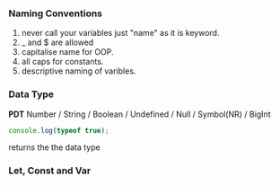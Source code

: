 ### Naming Conventions

1. never call your variables just "name" as it is keyword.
2. \_ and $ are allowed
3. capitalise name for OOP.
4. all caps for constants.
5. descriptive naming of varibles.

### Data Type

**PDT**
Number / String / Boolean / Undefined / Null / Symbol(NR) / BigInt

```javascript
console.log(typeof true);
```

returns the the data type

### Let, Const and Var
